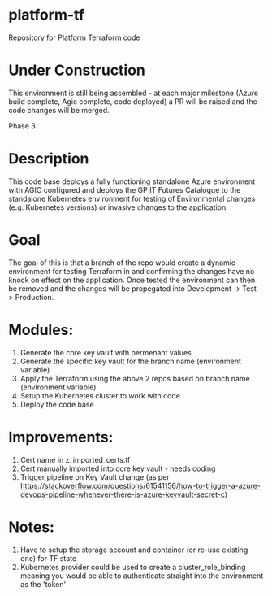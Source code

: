 # platform-tf
Repository for Platform Terraform code

# Under Construction

This environment is still being assembled - at each major milestone (Azure build complete, Agic complete, code deployed) a PR will be raised and the code changes will be merged.

Phase 3

# Description

This code base deploys a fully functioning standalone Azure environment with AGIC configured and deploys the GP IT Futures Catalogue to the standalone Kubernetes environment for testing of Environmental changes (e.g. Kubernetes versions) or invasive changes to the application. 

# Goal

The goal of this is that a branch of the repo would create a dynamic environment for testing Terraform in and confirming the changes have no knock on effect on the application. Once tested the environment can then be removed and the changes will be propegated into Development -> Test -> Production. 

# Modules:
1) Generate the core key vault with permenant values
2) Generate the specific key vault for the branch name (environment variable)
3) Apply the Terraform using the above 2 repos based on branch name (environment variable)
4) Setup the Kubernetes cluster to work with code
5) Deploy the code base

# Improvements:
1) Cert name in z_imported_certs.tf
2) Cert manually imported into core key vault - needs coding
3) Trigger pipeline on Key Vault change (as per https://stackoverflow.com/questions/61541156/how-to-trigger-a-azure-devops-pipeline-whenever-there-is-azure-keyvault-secret-c)

# Notes: 
1) Have to setup the storage account and container (or re-use existing one) for TF state
2) Kubernetes provider could be used to create a cluster_role_binding meaning you would be able to authenticate straight into the environment as the 'token'
